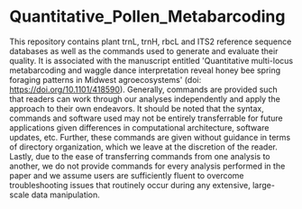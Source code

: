 # Quantitative_Pollen_Metabarcoding

This repository contains plant trnL, trnH, rbcL and ITS2 reference sequence databases as well as the commands used to generate and evaluate their quality. It is associated with the manuscript entitled 'Quantitative multi-locus metabarcoding and waggle dance interpretation reveal honey bee spring foraging patterns in Midwest agroecosystems' (doi: https://doi.org/10.1101/418590). Generally, commands are provided such that readers can work through our analyses independently and apply the approach to their own endeavors. It should be noted that the syntax, commands and software used may not be entirely transferrable for future applications given differences in computational architecture, software updates, etc. Further, these commands are given without guidance in terms of directory organization, which we leave at the discretion of the reader. Lastly, due to the ease of transferring commands from one analysis to another, we do not provide commands for every analysis performed in the paper and we assume users are sufficiently fluent to overcome troubleshooting issues that routinely occur during any extensive, large-scale data manipulation.
